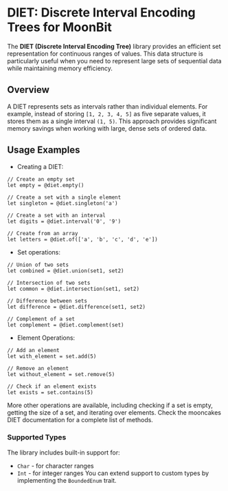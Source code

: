 # DIET: Discrete Interval Encoding Trees for MoonBit

The **DIET (Discrete Interval Encoding Tree)** library provides an efficient set representation for continuous ranges of values. This data structure is particularly useful when you need to represent large sets of sequential data while maintaining memory efficiency.

## Overview

A DIET represents sets as intervals rather than individual elements. For example, instead of storing `[1, 2, 3, 4, 5]` as five separate values, it stores them as a single interval `(1, 5)`. This approach provides significant memory savings when working with large, dense sets of ordered data.

## Usage Examples

- Creating a DIET:

```moonbit
// Create an empty set
let empty = @diet.empty()

// Create a set with a single element
let singleton = @diet.singleton('a')

// Create a set with an interval
let digits = @diet.interval('0', '9')

// Create from an array
let letters = @diet.of(['a', 'b', 'c', 'd', 'e'])
```

- Set operations:

```moonbit
// Union of two sets
let combined = @diet.union(set1, set2)

// Intersection of two sets
let common = @diet.intersection(set1, set2)

// Difference between sets
let difference = @diet.difference(set1, set2)

// Complement of a set
let complement = @diet.complement(set)
```

- Element Operations:

```moonbit
// Add an element
let with_element = set.add(5)

// Remove an element
let without_element = set.remove(5)

// Check if an element exists
let exists = set.contains(5)
```

More other operations are available, including checking if a set is empty, getting the size of a set, and iterating over elements. Check the mooncakes DIET documentation for a complete list of methods.

### Supported Types

The library includes built-in support for:

- `Char` - for character ranges
- `Int` - for integer ranges
You can extend support to custom types by implementing the `BoundedEnum` trait.
